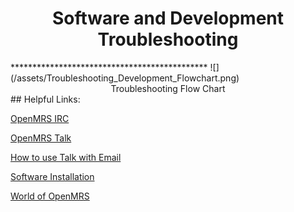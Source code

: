 <center><h1>Software and Development Troubleshooting</h1></center>
*********************************************
![](/assets/Troubleshooting_Development_Flowchart.png)
<center>Troubleshooting Flow Chart</center>
## Helpful Links:

[OpenMRS IRC](https://wiki.openmrs.org/display/IRC/Home)

[OpenMRS Talk](https://talk.openmrs.org)

[How to use Talk with Email](https://talk.openmrs.org/t/openmrs-talk-email-discussion-groups/1165)

[Software Installation](https://wiki.openmrs.org/display/docs/Step%20by%20Step%20Installation%20for%20Developers)

[World of OpenMRS](https://openmrs.org/join-the-community/)
